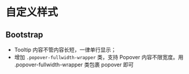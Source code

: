 # 自定义样式

## Bootstrap

- Tooltip 内容不管内容长短，一律单行显示；
- 增加 `.popover-fullwidth-wrapper` 类，支持 Popover 内容不限宽度。用 .popover-fullwidth-wrapper 类包裹 popover 即可

